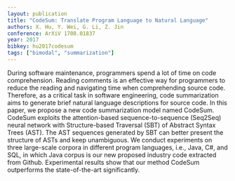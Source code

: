 ```yaml
---
layout: publication
title: "CodeSum: Translate Program Language to Natural Language"
authors: X. Hu, Y. Wei, G. Li, Z. Jin
conference: ArXiV 1708.01837
year: 2017
bibkey: hu2017codesum
tags: ["bimodal", "summarization"]
---
```

During software maintenance, programmers spend a lot of time on code comprehension. Reading comments is an effective way for programmers to reduce the reading and navigating time when comprehending source code. Therefore, as a critical task in software engineering, code summarization aims to generate brief natural language descriptions for source code. In this paper, we propose a new code summarization model named CodeSum. CodeSum exploits the attention-based sequence-to-sequence (Seq2Seq) neural network with Structure-based Traversal (SBT) of Abstract Syntax Trees (AST). The AST sequences generated by SBT can better present the structure of ASTs and keep unambiguous. We conduct experiments on three large-scale corpora in different program languages, i.e., Java, C#, and SQL, in which Java corpus is our new proposed industry code extracted from Github. Experimental results show that our method CodeSum outperforms the state-of-the-art significantly. 
